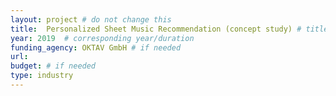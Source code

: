 ```yaml
---
layout: project # do not change this
title: 	Personalized Sheet Music Recommendation (concept study) # title of the project
year: 2019	# corresponding year/duration
funding_agency: OKTAV GmbH # if needed
url: 
budget: # if needed
type: industry
---
```

